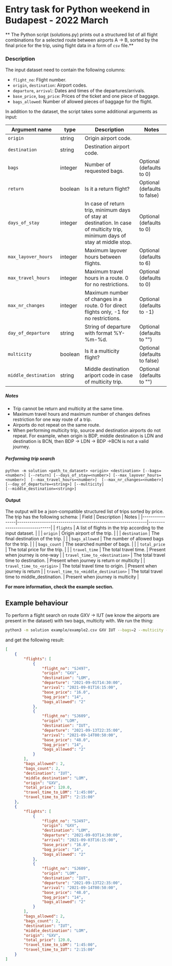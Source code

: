 # Entry task for Python weekend in Budapest - 2022 March

** The Python script (solutions.py) prints out a structured list of all flight combinations for a selected route between airports A -> B, sorted by the final price for the trip, using flight data in a form of `csv` file.**

### Description
The input dataset need to contain the following columns:
- `flight_no`: Flight number.
- `origin`, `destination`: Airport codes.
- `departure`, `arrival`: Dates and times of the departures/arrivals.
- `base_price`, `bag_price`: Prices of the ticket and one piece of baggage.
- `bags_allowed`: Number of allowed pieces of baggage for the flight.

In addition to the dataset, the script takes some additional arguments as input:

| Argument name | type    | Description        | Notes                        |
|---------------|---------|--------------------|------------------------------|
| `origin`      | string  | Origin airport code.      |                              |
| `destination` | string  | Destination airport code. |                              |
| `bags`        | integer | Number of requested bags. | Optional (defaults to 0)     |
| `return`      | boolean | Is it a return flight?   | Optional (defaults to false) |
| `days_of_stay`        | integer | In case of return trip, minimum days of stay at destination. In case of multicity trip, minimum days of stay at middle stop.| Optional (defaults to 0)     |
| `max_layover_hours`        | integer | Maximum layover hours between flights. | Optional (defaults to 6)     |
| `max_travel_hours`        | integer | Maximum travel hours in a route. 0 for no restrictions. | Optional (defaults to 0)     |
| `max_nr_changes`        | integer | Maximum number of changes in a route.  0 for direct flights only, -1 for no restrictions. | Optional (defaults to -1)     |
| `day_of_departure`        | string | String of departure with format %Y-%m-%d.  | Optional (defaults to "")     |
| `multicity`      | boolean | Is it a multicity flight?   | Optional (defaults to false) |
| `middle_destination`        | string | Middle destination ariport code in case of multicity trip.| Optional (defaults to "")     |

##### Notes

- Trip cannot be return and multicity at the same time.
- Maximum travel hours and maximum number of changes defines restriction for one way route of a trip.
- Airports do not repeat on the same route.
- When performing multicity trip, source and destination airports do not repeat. For example, when origin is BDP, middle destination is LDN and destination is BCN, then BDP -> LDN -> BDP ->BCN is not a valid journey.


##### Performing trip search

```
python -m solution <path_to_dataset> <origin> <destination> [--bags=<number>] [--return] [--days_of_stay=<number>] [--max_layover_hours=<number>]  [--max_travel_hours=<number>]  [--max_nr_changes=<number>] [--day_of_departure=<string>] [--multicity]
[--middle_destination=<string>]
```

#### Output
The output will be a json-compatible structured list of trips sorted by price. The trip has the following schema:
| Field          | Description                                                   | Notes                        |
|----------------|---------------------------------------------------------------|------------------------------|
| `flights`      | A list of flights in the trip according to the input dataset. |                              |
| `origin`       | Origin airport of the trip.                                   |                              |
| `destination`  | The final destination of the trip.                            |                              |
| `bags_allowed` | The number of allowed bags for the trip.                      |                              |
| `bags_count`   | The searched number of bags.                                  |                              |
| `total_price`  | The total price for the trip.                                 |                              |
| `travel_time`  | The total travel time.                                        |  Present when journey is one-way                            |
| `travel_time_to_<destination>`  | The total travel time to destination.                                        |  Present when journey is return or multicity                            |
| `travel_time_to_<origin>`  | The total travel time to origin.                                       |  Present when journey is return                             |
| `travel_time_to_<middle_destination>`  | The total travel time to middle_destination.                                        |  Present when journey is multicity                             |


**For more information, check the example section.**


## Example behaviour

To perform a flight search on route GXV -> IUT (we know the airports are present in the dataset) with two bags, multicity with. We run the thing:

```bash
python3 -m solution example/example2.csv GXV IUT --bags=2 --multicity --middle_destination=LOM --days_of_stay=9 --max_layover_hours=1
```
and get the following result:

```json
[
    {
        "flights": [
            {
                "flight_no": "SJ497",
                "origin": "GXV",
                "destination": "LOM",
                "departure": "2021-09-01T14:30:00",
                "arrival": "2021-09-01T16:15:00",
                "base_price": "16.0",
                "bag_price": "14",
                "bags_allowed": "2"
            },
            {
                "flight_no": "SJ609",
                "origin": "LOM",
                "destination": "IUT",
                "departure": "2021-09-13T22:35:00",
                "arrival": "2021-09-14T00:50:00",
                "base_price": "48.0",
                "bag_price": "14",
                "bags_allowed": "2"
            }
        ],
        "bags_allowed": 2,
        "bags_count": 2,
        "destination": "IUT",
        "middle_destination": "LOM",
        "origin": "GXV",
        "total_price": 120.0,
        "travel_time_to_LOM": "1:45:00",
        "travel_time_to_IUT": "2:15:00"
    },
    {
        "flights": [
            {
                "flight_no": "SJ497",
                "origin": "GXV",
                "destination": "LOM",
                "departure": "2021-09-03T14:30:00",
                "arrival": "2021-09-03T16:15:00",
                "base_price": "16.0",
                "bag_price": "14",
                "bags_allowed": "2"
            },
            {
                "flight_no": "SJ609",
                "origin": "LOM",
                "destination": "IUT",
                "departure": "2021-09-13T22:35:00",
                "arrival": "2021-09-14T00:50:00",
                "base_price": "48.0",
                "bag_price": "14",
                "bags_allowed": "2"
            }
        ],
        "bags_allowed": 2,
        "bags_count": 2,
        "destination": "IUT",
        "middle_destination": "LOM",
        "origin": "GXV",
        "total_price": 120.0,
        "travel_time_to_LOM": "1:45:00",
        "travel_time_to_IUT": "2:15:00"
    }
]
```
